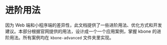 # 进阶用法

因为 Web 端和小程序端的差异性，此文档提供了一些进阶用法、优化方式和开发建议。本部分根据官网提供的用法，设计成一个一个应用案例，掌握 kbone 的进阶用法。所有案例均在 `kbone-advanced` 文件夹里实现。